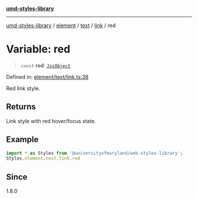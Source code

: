 [**umd-styles-library**](../../../../../../README.md)

***

[umd-styles-library](../../../../../../modules.md) / [element](../../../../../README.md) / [text](../../../README.md) / [link](../README.md) / red

# Variable: red

> `const` **red**: [`JssObject`](../../../../../../utilities/namespaces/transform/type-aliases/JssObject.md)

Defined in: [element/text/link.ts:38](https://github.com/UMD-Digital/design-system/blob/8c958a0419ab79ba8bcba0aabd12f79a69ac5834/packages/styles/source/element/text/link.ts#L38)

Red link style.

## Returns

Link style with red hover/focus state.

## Example

```typescript
import * as Styles from '@universityofmaryland/web-styles-library';
Styles.element.text.link.red
```

## Since

1.8.0
